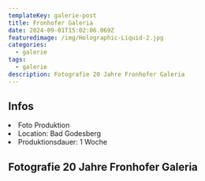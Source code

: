 ```yaml
---
templateKey: galerie-post
title: Fronhofer Galeria
date: 2024-09-01T15:02:06.069Z
featuredimage: /img/Holographic-Liquid-2.jpg
categories:
  - galerie
tags:
  - galerie
description: Fotografie 20 Jahre Fronhofer Galeria
---
```

## Infos

<li>Foto Produktion</li>
<li>Location: Bad Godesberg</li>
<li>Produktionsdauer: 1 Woche</li>

## Fotografie 20 Jahre Fronhofer Galeria




